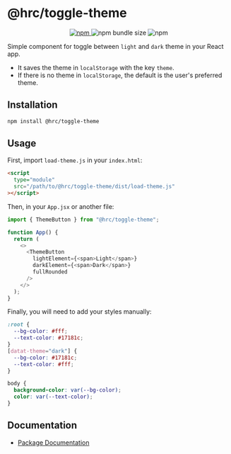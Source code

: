 # @hrc/toggle-theme

<p align="center">
  <a href="https://www.npmjs.com/package/@hrc/toggle-theme">
    <img alt="npm" src="https://img.shields.io/npm/v/%40hrc%2Ftoggle-theme">
  </a>
  <img alt="npm bundle size" src="https://img.shields.io/bundlephobia/minzip/%40hrc%2Ftoggle-theme">
  <img alt="npm" src="https://img.shields.io/npm/dm/%40hrc%2Ftoggle-theme">
</p>

Simple component for toggle between `light` and `dark` theme in your React app.

- It saves the theme in `localStorage` with the key `theme`.
- If there is no theme in `localStorage`, the default is the user's preferred
  theme.

## Installation

```bash
npm install @hrc/toggle-theme
```

## Usage

First, import `load-theme.js` in your `index.html`:

```html
<script
  type="module"
  src="/path/to/@hrc/toggle-theme/dist/load-theme.js"
></script>
```

Then, in your `App.jsx` or another file:

```js
import { ThemeButton } from "@hrc/toggle-theme";

function App() {
  return (
    <>
      <ThemeButton
        lightElement={<span>Light</span>}
        darkElement={<span>Dark</span>}
        fullRounded
      />
    </>
  );
}
```

Finally, you will need to add your styles manually:

```css
:root {
  --bg-color: #fff;
  --text-color: #17181c;
}
[datat-theme="dark"] {
  --bg-color: #17181c;
  --text-color: #fff;
}

body {
  background-color: var(--bg-color);
  color: var(--text-color);
}
```

## Documentation

- [Package Documentation](https://hdoc1509.github.io/hrc/packages/toggle-theme/)
